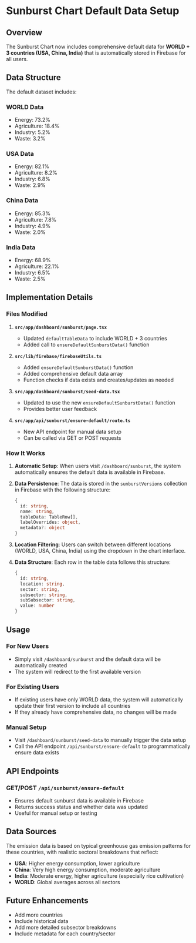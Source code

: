 # Sunburst Chart Default Data Setup

## Overview

The Sunburst Chart now includes comprehensive default data for **WORLD + 3 countries (USA, China, India)** that is automatically stored in Firebase for all users.

## Data Structure

The default dataset includes:

### WORLD Data
- Energy: 73.2%
- Agriculture: 18.4%
- Industry: 5.2%
- Waste: 3.2%

### USA Data
- Energy: 82.1%
- Agriculture: 8.2%
- Industry: 6.8%
- Waste: 2.9%

### China Data
- Energy: 85.3%
- Agriculture: 7.8%
- Industry: 4.9%
- Waste: 2.0%

### India Data
- Energy: 68.9%
- Agriculture: 22.1%
- Industry: 6.5%
- Waste: 2.5%

## Implementation Details

### Files Modified

1. **`src/app/dashboard/sunburst/page.tsx`**
   - Updated `defaultTableData` to include WORLD + 3 countries
   - Added call to `ensureDefaultSunburstData()` function

2. **`src/lib/firebase/firebaseUtils.ts`**
   - Added `ensureDefaultSunburstData()` function
   - Added comprehensive default data array
   - Function checks if data exists and creates/updates as needed

3. **`src/app/dashboard/sunburst/seed-data.tsx`**
   - Updated to use the new `ensureDefaultSunburstData()` function
   - Provides better user feedback

4. **`src/app/api/sunburst/ensure-default/route.ts`**
   - New API endpoint for manual data setup
   - Can be called via GET or POST requests

### How It Works

1. **Automatic Setup**: When users visit `/dashboard/sunburst`, the system automatically ensures the default data is available in Firebase.

2. **Data Persistence**: The data is stored in the `sunburstVersions` collection in Firebase with the following structure:
   ```typescript
   {
     id: string,
     name: string,
     tableData: TableRow[],
     labelOverrides: object,
     metadata?: object
   }
   ```

3. **Location Filtering**: Users can switch between different locations (WORLD, USA, China, India) using the dropdown in the chart interface.

4. **Data Structure**: Each row in the table data follows this structure:
   ```typescript
   {
     id: string,
     location: string,
     sector: string,
     subsector: string,
     subSubsector: string,
     value: number
   }
   ```

## Usage

### For New Users
- Simply visit `/dashboard/sunburst` and the default data will be automatically created
- The system will redirect to the first available version

### For Existing Users
- If existing users have only WORLD data, the system will automatically update their first version to include all countries
- If they already have comprehensive data, no changes will be made

### Manual Setup
- Visit `/dashboard/sunburst/seed-data` to manually trigger the data setup
- Call the API endpoint `/api/sunburst/ensure-default` to programmatically ensure data exists

## API Endpoints

### GET/POST `/api/sunburst/ensure-default`
- Ensures default sunburst data is available in Firebase
- Returns success status and whether data was updated
- Useful for manual setup or testing

## Data Sources

The emission data is based on typical greenhouse gas emission patterns for these countries, with realistic sectoral breakdowns that reflect:

- **USA**: Higher energy consumption, lower agriculture
- **China**: Very high energy consumption, moderate agriculture
- **India**: Moderate energy, higher agriculture (especially rice cultivation)
- **WORLD**: Global averages across all sectors

## Future Enhancements

- Add more countries
- Include historical data
- Add more detailed subsector breakdowns
- Include metadata for each country/sector 